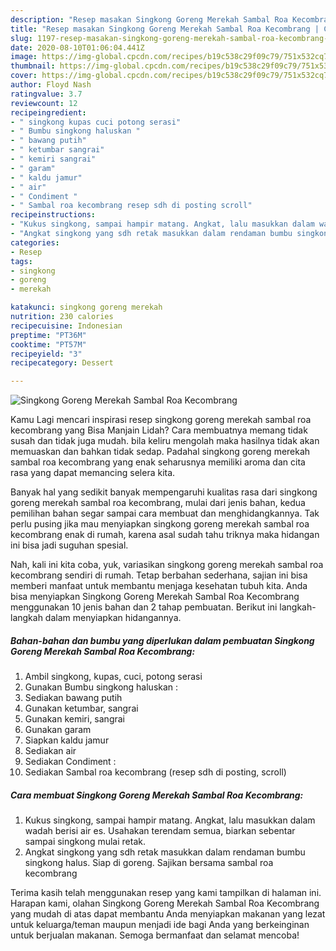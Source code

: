 ```yaml
---
description: "Resep masakan Singkong Goreng Merekah Sambal Roa Kecombrang | Cara Buat Singkong Goreng Merekah Sambal Roa Kecombrang Yang Sempurna"
title: "Resep masakan Singkong Goreng Merekah Sambal Roa Kecombrang | Cara Buat Singkong Goreng Merekah Sambal Roa Kecombrang Yang Sempurna"
slug: 1197-resep-masakan-singkong-goreng-merekah-sambal-roa-kecombrang-cara-buat-singkong-goreng-merekah-sambal-roa-kecombrang-yang-sempurna
date: 2020-08-10T01:06:04.441Z
image: https://img-global.cpcdn.com/recipes/b19c538c29f09c79/751x532cq70/singkong-goreng-merekah-sambal-roa-kecombrang-foto-resep-utama.jpg
thumbnail: https://img-global.cpcdn.com/recipes/b19c538c29f09c79/751x532cq70/singkong-goreng-merekah-sambal-roa-kecombrang-foto-resep-utama.jpg
cover: https://img-global.cpcdn.com/recipes/b19c538c29f09c79/751x532cq70/singkong-goreng-merekah-sambal-roa-kecombrang-foto-resep-utama.jpg
author: Floyd Nash
ratingvalue: 3.7
reviewcount: 12
recipeingredient:
- " singkong kupas cuci potong serasi"
- " Bumbu singkong haluskan "
- " bawang putih"
- " ketumbar sangrai"
- " kemiri sangrai"
- " garam"
- " kaldu jamur"
- " air"
- " Condiment "
- " Sambal roa kecombrang resep sdh di posting scroll"
recipeinstructions:
- "Kukus singkong, sampai hampir matang. Angkat, lalu masukkan dalam wadah berisi air es. Usahakan terendam semua, biarkan sebentar sampai singkong mulai retak."
- "Angkat singkong yang sdh retak masukkan dalam rendaman bumbu singkong halus. Siap di goreng. Sajikan bersama sambal roa kecombrang"
categories:
- Resep
tags:
- singkong
- goreng
- merekah

katakunci: singkong goreng merekah 
nutrition: 230 calories
recipecuisine: Indonesian
preptime: "PT36M"
cooktime: "PT57M"
recipeyield: "3"
recipecategory: Dessert

---
```



![Singkong Goreng Merekah Sambal Roa Kecombrang](https://img-global.cpcdn.com/recipes/b19c538c29f09c79/751x532cq70/singkong-goreng-merekah-sambal-roa-kecombrang-foto-resep-utama.jpg)

Kamu Lagi mencari inspirasi resep singkong goreng merekah sambal roa kecombrang yang Bisa Manjain Lidah? Cara membuatnya memang tidak susah dan tidak juga mudah. bila keliru mengolah maka hasilnya tidak akan memuaskan dan bahkan tidak sedap. Padahal singkong goreng merekah sambal roa kecombrang yang enak seharusnya memiliki aroma dan cita rasa yang dapat memancing selera kita.



Banyak hal yang sedikit banyak mempengaruhi kualitas rasa dari singkong goreng merekah sambal roa kecombrang, mulai dari jenis bahan, kedua pemilihan bahan segar sampai cara membuat dan menghidangkannya. Tak perlu pusing jika mau menyiapkan singkong goreng merekah sambal roa kecombrang enak di rumah, karena asal sudah tahu triknya maka hidangan ini bisa jadi suguhan spesial.


Nah, kali ini kita coba, yuk, variasikan singkong goreng merekah sambal roa kecombrang sendiri di rumah. Tetap berbahan sederhana, sajian ini bisa memberi manfaat untuk membantu menjaga kesehatan tubuh kita. Anda bisa menyiapkan Singkong Goreng Merekah Sambal Roa Kecombrang menggunakan 10 jenis bahan dan 2 tahap pembuatan. Berikut ini langkah-langkah dalam menyiapkan hidangannya.

<!--inarticleads1-->

##### Bahan-bahan dan bumbu yang diperlukan dalam pembuatan Singkong Goreng Merekah Sambal Roa Kecombrang:

1. Ambil  singkong, kupas, cuci, potong serasi
1. Gunakan  Bumbu singkong haluskan :
1. Sediakan  bawang putih
1. Gunakan  ketumbar, sangrai
1. Gunakan  kemiri, sangrai
1. Gunakan  garam
1. Siapkan  kaldu jamur
1. Sediakan  air
1. Sediakan  Condiment :
1. Sediakan  Sambal roa kecombrang (resep sdh di posting, scroll)




<!--inarticleads2-->

##### Cara membuat Singkong Goreng Merekah Sambal Roa Kecombrang:

1. Kukus singkong, sampai hampir matang. Angkat, lalu masukkan dalam wadah berisi air es. Usahakan terendam semua, biarkan sebentar sampai singkong mulai retak.
1. Angkat singkong yang sdh retak masukkan dalam rendaman bumbu singkong halus. Siap di goreng. Sajikan bersama sambal roa kecombrang




Terima kasih telah menggunakan resep yang kami tampilkan di halaman ini. Harapan kami, olahan Singkong Goreng Merekah Sambal Roa Kecombrang yang mudah di atas dapat membantu Anda menyiapkan makanan yang lezat untuk keluarga/teman maupun menjadi ide bagi Anda yang berkeinginan untuk berjualan makanan. Semoga bermanfaat dan selamat mencoba!
